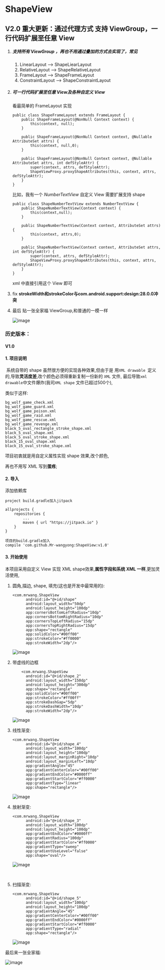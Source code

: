 # ShapeView
## V2.0 重大更新：通过代理方式 支持 ViewGroup，一行代码扩展至任意 View

1. ##### 支持所有 ViewGroup ，再也不用通过叠加的方式去实现了，常见

   1. LinearLayout    -->   ShapeLiearLayout
   2. RelativeLayout -->   ShapeRelativeLayout
   3. FrameLayout   -->   ShapeFrameLayout
   4. ConstraintLayout  --> ShapeConstraintLayout
   
   

2. ##### 可一行代码扩展至任意 View及各种自定义 View

   看最简单的 FrameLayout 实现

   ```
   public class ShapeFrameLayout extends FrameLayout {
       public ShapeFrameLayout(@NonNull Context context) {
           this(context, null);
       }
   
       public ShapeFrameLayout(@NonNull Context context, @Nullable AttributeSet attrs) {
           this(context, null,0);
       }
   
       public ShapeFrameLayout(@NonNull Context context, @Nullable AttributeSet attrs, int defStyleAttr) {
           super(context, attrs, defStyleAttr);
           ShapeViewProxy.proxyShapeAttributes(this, context, attrs, defStyleAttr);
       }
   }
   ```


   比如，我有一个 *NumberTextView* 自定义 View 需要扩展支持 shape

   ```
   public class ShapeNumberTextView extends NumberTextView {
       public ShapeNumberTextView(Context context) {
           this(context,null);
       }
   
       public ShapeNumberTextView(Context context, AttributeSet attrs) {
           this(context, attrs,0);
       }
   
       public ShapeNumberTextView(Context context, AttributeSet attrs, int defStyleAttr) {
           super(context, attrs, defStyleAttr);
           ShapeViewProxy.proxyShapeAttributes(this, context, attrs, defStyleAttr);
       }
   }
   ```

   xml 中直接引用这个 View 即可

3.  fix  **strokeWidth和strokeColor与com.android.support:design:28.0.0冲突**

4. 最后 贴一张全家福 ViewGroup,和普通的一模一样

   ![image](f.png )









### 历史版本：

#### V1.0

#### 1. 项目说明

​        系统自带的 shape 虽然很方便的实现各种效果,但由于是 用`XML drawable `定义的,导致**灵活度差**,改个颜色必须得重新复制一份新的 `XML` 文件, 最后导致`xml drawable`中文件爆炸(我司`XML shape` 文件已超过500个),

类似于这样:

```
bg_wolf_game_check.xml
bg_wolf_game_guard.xml
bg_wolf_game_poison.xml
bg_wolf_game_raid.xml
bg_wolf_game_rescue.xml
bg_wolf_game_revenge.xml
black_5_oval_rectangle_stroke_shape.xml
black_5_oval_shape.xml
black_5_oval_stroke_shape.xml
black_15_oval_shape.xml
black_15_oval_stroke_shape.xml
```

项目初衷就是用自定义属性实现 shape 效果,改个颜色,

再也不用写 XML 写到**蛋疼**;





#### 2. 导入

添加依赖库

```
project build.gradle加入jitpack

allprojects {
	repositories {
		...
		maven { url "https://jitpack.io" }
	}
}

项目的build.gradle加入
compile 'com.github.Mr-wangyong:ShapeView:v1.0'
```


#### 3. 开始使用

本项目采用自定义 View 实现 XML shape效果,**属性字段和系统 XML 一样**,更加灵活使用,

1. 圆角,描边, shape, 填充(这也是开发中最常用的):

   ````
   <com.mrwang.ShapeView
         android:id="@+id/shape"
         android:layout_width="50dp"
         android:layout_height="100dp"
         app:cornersBottomLeftRadius="10dp"
         app:cornersBottomRightRadius="10dp"
         app:cornersTopLeftRadius="15dp"
         app:cornersTopRightRadius="15dp"
         app:shape="rectangle"
         app:solidColor="#00ff00"
         app:strokeColor="#ff0000"
         app:strokeWidth="2dp"/>
   ````

   ![image](a.png)

2. 带虚线的边框

   ```
       <com.mrwang.ShapeView
         android:id="@+id/shape_2"
         android:layout_width="150dp"
         android:layout_height="300dp"
         app:shape="rectangle"
         app:solidColor="#00ff00"
         app:strokeColor="#ff00ff"
         app:strokeDashGap="5dp"
         app:strokeDashWidth="10dp"
         app:strokeWidth="2dp"/>
   ```

   ![image](b.png)

3. 线性渐变:

   ```
   <com.mrwang.ShapeView
         android:id="@+id/shape_4"
         android:layout_width="100dp"
         android:layout_height="100dp"
         android:layout_marginRight="10dp"
         android:layout_marginLeft="10dp"
         app:gradientAngle="45"
         app:gradientCenterColor="#00ff00"
         app:gradientEndColor="#0000ff"
         app:gradientStartColor="#ff0000"
         app:gradientType="linear"
         app:shape="rectangle"/>
   ```

   ![image](c.png )

4. 放射渐变:

   ```
   <com.mrwang.ShapeView
         android:id="@+id/shape_3"
         android:layout_width="100dp"
         android:layout_height="100dp"
         app:gradientEndColor="#0000ff"
         app:gradientRadius="100dp"
         app:gradientStartColor="#ff0000"
         app:gradientType="sweep"
         app:gradientUseLevel="false"
         app:shape="oval"/>
   ```

   ![image](d.png )

   ​

5. 扫描渐变:

   ```
   <com.mrwang.ShapeView
         android:id="@+id/shape_5"
         android:layout_width="100dp"
         android:layout_height="100dp"
         app:gradientAngle="45"
         app:gradientCenterColor="#00ff00"
         app:gradientEndColor="#0000ff"
         app:gradientStartColor="#ff0000"
         app:gradientType="radial"
         app:shape="rectangle"/>
   ```

   ![image](e.png )

最后来一张全家福:

![image](f.png )
